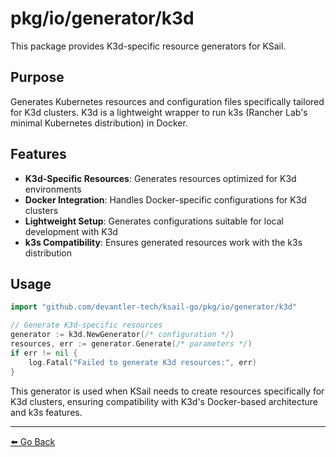 # pkg/io/generator/k3d

This package provides K3d-specific resource generators for KSail.

## Purpose

Generates Kubernetes resources and configuration files specifically tailored for K3d clusters. K3d is a lightweight wrapper to run k3s (Rancher Lab's minimal Kubernetes distribution) in Docker.

## Features

- **K3d-Specific Resources**: Generates resources optimized for K3d environments
- **Docker Integration**: Handles Docker-specific configurations for K3d clusters
- **Lightweight Setup**: Generates configurations suitable for local development with K3d
- **k3s Compatibility**: Ensures generated resources work with the k3s distribution

## Usage

```go
import "github.com/devantler-tech/ksail-go/pkg/io/generator/k3d"

// Generate K3d-specific resources
generator := k3d.NewGenerator(/* configuration */)
resources, err := generator.Generate(/* parameters */)
if err != nil {
    log.Fatal("Failed to generate K3d resources:", err)
}
```

This generator is used when KSail needs to create resources specifically for K3d clusters, ensuring compatibility with K3d's Docker-based architecture and k3s features.

---

[⬅️ Go Back](../README.md)
